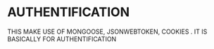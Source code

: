 # AUTHENTIFICATION
THIS MAKE USE OF MONGOOSE, JSONWEBTOKEN, COOKIES . IT IS BASICALLY FOR AUTHENTIFICATION
